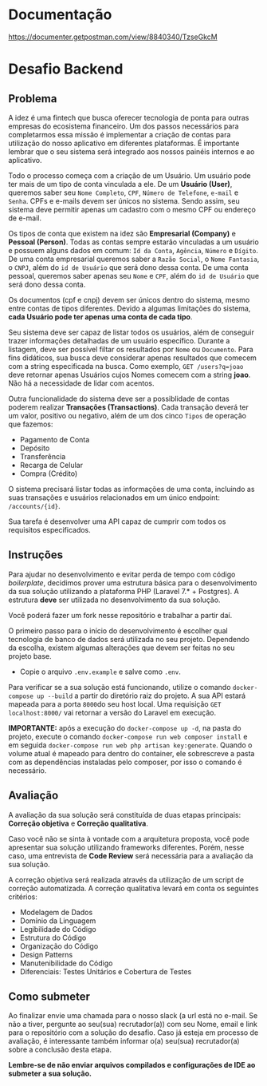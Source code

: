 # Documentação

https://documenter.getpostman.com/view/8840340/TzseGkcM

# Desafio Backend

## Problema
A idez é uma fintech que busca oferecer tecnologia de ponta para outras empresas do ecosistema financeiro. Um dos passos necessários para completarmos essa missão é implementar a criação de contas para utilização do nosso aplicativo em diferentes plataformas. 
É importante lembrar que o seu sistema será integrado aos nossos painéis internos e ao aplicativo.

Todo o processo começa com a criação de um Usuário. Um usuário pode ter mais de um tipo de conta vinculada a ele. 
De um **Usuário (User)**, queremos saber seu `Nome Completo`, `CPF`, `Número de Telefone`, `e-mail` e `Senha`. 
CPFs e e-mails devem ser únicos no sistema. Sendo assim, seu sistema deve permitir apenas um cadastro com o mesmo CPF ou endereço de e-mail.

Os tipos de conta que existem na idez são **Empresarial (Company)** e **Pessoal (Person)**. Todas as contas sempre estarão vinculadas a um usuário e possuem alguns dados em comum: `Id da Conta`, `Agência`, `Número` e `Dígito`. 
De uma conta empresarial queremos saber a `Razão Social`, o `Nome Fantasia`, o `CNPJ`, além do `id de Usuário` que será dono dessa conta. 
De uma conta pessoal, queremos saber apenas seu `Nome` e `CPF`, além do `id de Usuário` que será dono dessa conta. 

Os documentos (cpf e cnpj) devem ser únicos dentro do sistema, mesmo entre contas de tipos diferentes.
Devido a algumas limitações do sistema, **cada Usuário pode ter apenas uma conta de cada tipo**.

Seu sistema deve ser capaz de listar todos os usuários, além de conseguir trazer informações detalhadas de um usuário específico. 
Durante a listagem, deve ser possível filtar os resultados por `Nome` ou `Documento`.
Para fins didáticos, sua busca deve considerar apenas resultados que comecem com a string especificada na busca. Como exemplo,
`GET /users?q=joao` deve retornar apenas Usuários cujos Nomes comecem com a string **joao**. 
Não há a necessidade de lidar com acentos.

Outra funcionalidade do sistema deve ser a possiblidade de contas poderem realizar **Transações (Transactions)**. Cada transação deverá ter um valor, positivo ou negativo, além de um dos cinco `Tipos` de operação que fazemos: 
- Pagamento de Conta
- Depósito
- Transferência
- Recarga de Celular
- Compra (Crédito)

O sistema precisará listar todas as informações de uma conta, incluindo as suas transações e usuários relacionados em um único endpoint: `/accounts/{id}`.

Sua tarefa é desenvolver uma API capaz de cumprir com todos os requisitos especificados. 


## Instruções
Para ajudar no desenvolvimento e evitar perda de tempo com código *boilerplate*, decidimos prover uma estrutura básica para o desenvolvimento da sua solução utilizando a plataforma PHP (Laravel 7.* + Postgres).
A estrutura **deve** ser utilizada no desenvolvimento da sua solução. 

Você poderá fazer um fork nesse repositório e trabalhar a partir daí.

O primeiro passo para o início do desenvolvimento é escolher qual tecnologia de banco de dados será utilizada no seu projeto. Dependendo da escolha, existem algumas alterações que devem ser feitas no seu projeto base.

- Copie o arquivo `.env.example` e salve como `.env`.

Para verificar se a sua solução está funcionando, utilize o comando `docker-compose up --build` a partir do diretório raiz do projeto. 
A sua API estará mapeada para a porta `8000`do seu host local. Uma requisição `GET localhost:8000/` vai retornar a versão do Laravel em execução.

**IMPORTANTE:** após a execução do `docker-compose up -d`, na pasta do projeto, execute o comando `docker-compose run web composer install` e em seguida `docker-compose run web php artisan key:generate`.
Quando o volume atual é mapeado para dentro do container, ele sobrescreve a pasta com as dependências instaladas pelo composer, por isso o comando é necessário. 

## Avaliação
A avaliação da sua solução será constituída de duas etapas principais: **Correção objetiva** e **Correção qualitativa**. 

Caso você não se sinta à vontade com a arquitetura proposta, você pode apresentar sua solução utilizando frameworks diferentes. 
Porém, nesse caso, uma entrevista de **Code Review** será necessária para a avaliação da sua solução.

A correção objetiva será realizada através da utilização de um script de correção automatizada. A correção qualitativa levará em conta os seguintes critérios:

* Modelagem de Dados
* Domínio da Linguagem
* Legibilidade do Código
* Estrutura do Código
* Organização do Código
* Design Patterns
* Manutenibilidade do Código
* Diferenciais: Testes Unitários e Cobertura de Testes

## Como submeter
Ao finalizar envie uma chamada para o nosso slack (a url está no e-mail. Se não a tiver, pergunte ao seu(sua) recrutador(a)) com seu Nome, email e link para o repositório com a solução do desafio. 
Caso já esteja em processo de avaliação, é interessante também informar o(a) seu(sua) recrutador(a) sobre a conclusão desta etapa.

**Lembre-se de não enviar arquivos compilados e configurações de IDE ao submeter a sua solução.** 
